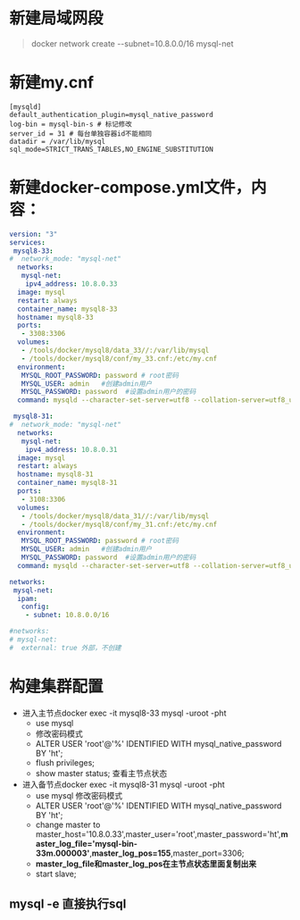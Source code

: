 # 新建局域网段
> docker network create  --subnet=10.8.0.0/16 mysql-net

# 新建my.cnf
```
[mysqld]
default_authentication_plugin=mysql_native_password
log-bin = mysql-bin-s # 标记修改
server_id = 31 # 每台单独容器id不能相同
datadir = /var/lib/mysql
sql_mode=STRICT_TRANS_TABLES,NO_ENGINE_SUBSTITUTION
```

# 新建docker-compose.yml文件，内容：
```yaml
version: "3"
services:
 mysql8-33:
#  network_mode: "mysql-net"
  networks:
   mysql-net:
    ipv4_address: 10.8.0.33
  image: mysql
  restart: always
  container_name: mysql8-33
  hostname: mysql8-33
  ports:
   - 3308:3306
  volumes:
   - /tools/docker/mysql8/data_33//:/var/lib/mysql
   - /tools/docker/mysql8/conf/my_33.cnf:/etc/my.cnf
  environment:
   MYSQL_ROOT_PASSWORD: password # root密码
   MYSQL_USER: admin   #创建admin用户
   MYSQL_PASSWORD: password  #设置admin用户的密码
  command: mysqld --character-set-server=utf8 --collation-server=utf8_unicode_ci #设置utf8字符集

 mysql8-31:
#  network_mode: "mysql-net"
  networks:
   mysql-net:
    ipv4_address: 10.8.0.31
  image: mysql
  restart: always
  hostname: mysql8-31
  container_name: mysql8-31
  ports:
   - 3108:3306
  volumes:
   - /tools/docker/mysql8/data_31//:/var/lib/mysql
   - /tools/docker/mysql8/conf/my_31.cnf:/etc/my.cnf
  environment:
   MYSQL_ROOT_PASSWORD: password # root密码
   MYSQL_USER: admin   #创建admin用户
   MYSQL_PASSWORD: password  #设置admin用户的密码
  command: mysqld --character-set-server=utf8 --collation-server=utf8_unicode_ci #设置utf8字符集

networks:
 mysql-net:
  ipam:
   config:
    - subnet: 10.8.0.0/16

#networks:
# mysql-net:
#  external: true 外部，不创建
```

# 构建集群配置
- 进入主节点docker exec -it mysql8-33 mysql -uroot -pht  
  - use mysql 
  - 修改密码模式  
  -  ALTER USER 'root'@'%' IDENTIFIED WITH mysql_native_password BY 'ht';  
  - flush privileges;  
  - show master status; 查看主节点状态
- 进入备节点docker exec -it mysql8-31 mysql -uroot -pht
  - use mysql 修改密码模式  
  -  ALTER USER 'root'@'%' IDENTIFIED WITH mysql_native_password BY 'ht';  
  - change master to master_host='10.8.0.33',master_user='root',master_password='ht',**master_log_file='mysql-bin-33m.000003'**,**master_log_pos=155**,master_port=3306;
  - **master_log_file和master_log_pos在主节点状态里面复制出来**
  - start slave;
 


## mysql -e 直接执行sql